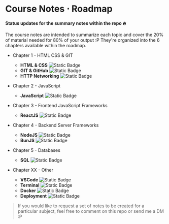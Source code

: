# Course Notes ⋅ Roadmap

#### **Status** updates for the summary notes within the repo 🔥

The course notes are intended to summarize each topic and cover the 20% of material needed for 80% of your output :P They're organized into the 6 chapters available within the roadmap.

* Chapter 1 - HTML CSS & GIT
    - **HTML & CSS** ![Static Badge](https://img.shields.io/badge/complete-34d399)
    - **GIT & GitHub** ![Static Badge](https://img.shields.io/badge/complete-34d399)
    - **HTTP Networking** ![Static Badge](https://img.shields.io/badge/in%20progress-fcd34d)

* Chapter 2 - JavaScript
    - **JavaScript** ![Static Badge](https://img.shields.io/badge/complete-34d399)

* Chapter 3 - Frontend JavaScript Frameworks
    - **ReactJS** ![Static Badge](https://img.shields.io/badge/in%20progress-fcd34d)

* Chapter 4 - Backend Server Frameworks
    - **NodeJS** ![Static Badge](https://img.shields.io/badge/not%20started-cbd5e1)
    - **BunJS** ![Static Badge](https://img.shields.io/badge/not%20started-cbd5e1)

* Chapter 5 - Databases
    - **SQL** ![Static Badge](https://img.shields.io/badge/not%20started-cbd5e1)

* Chapter XX - Other
    - **VSCode** ![Static Badge](https://img.shields.io/badge/in%20progress-fcd34d)
    - **Terminal** ![Static Badge](https://img.shields.io/badge/not%20started-cbd5e1)
    - **Docker** ![Static Badge](https://img.shields.io/badge/not%20started-cbd5e1)
    - **Deployment** ![Static Badge](https://img.shields.io/badge/not%20started-cbd5e1)

> If you would like to request a set of notes to be created for a particular subject, feel free to comment on this repo or send me a DM :P